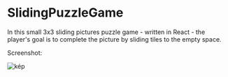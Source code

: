 # SlidingPuzzleGame

In this small 3x3 sliding pictures puzzle game - written in React - the player's goal is to complete the picture by sliding tiles to the empty space.

Screenshot:

![kép](https://github.com/selmeczya/SlidingPuzzleGame/assets/122087366/6ac865f3-090a-4090-b4af-2675442df11e)

